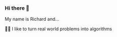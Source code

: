 ### Hi there 👋
My name is Richard and...

👨‍💻 I like to turn real world problems into algorithms





